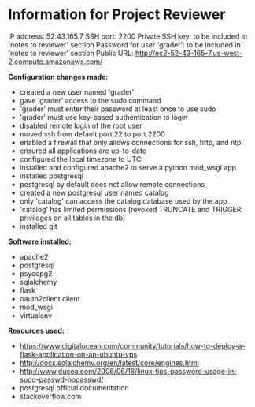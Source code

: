 Information for Project Reviewer
================================

IP address: 52.43.165.7
SSH port: 2200
Private SSH key: to be included in 'notes to reviewer' section
Password for user 'grader': to be included in 'notes to reviewer' section
Public URL: http://ec2-52-43-165-7.us-west-2.compute.amazonaws.com/

**Configuration changes made:**
  - created a new user named 'grader'
  - gave 'grader' access to the sudo command
  - 'grader' must enter their password at least once to use sudo
  - 'grader' must use key-based authentication to login
  - disabled remote login of the root user
  - moved ssh from default port 22 to port 2200
  - enabled a firewall that only allows connections for ssh, http, and ntp
  - ensured all applications are up-to-date
  - configured the local timezone to UTC
  - installed and configured apache2 to serve a python mod_wsgi app
  - installed postgresql
  - postgresql by default does not allow remote connections
  - created a new postgresql user named catalog
  - only 'catalog' can access the catalog database used by the app
  - 'catalog' has limited permissions (revoked TRUNCATE and TRIGGER privileges on all tables in the db)
  - installed git

**Software installed:**
  - apache2
  - postgresql
  - psycopg2
  - sqlalchemy
  - flask
  - oauth2client.client
  - mod_wsgi
  - virtualenv

**Resources used:**
  - https://www.digitalocean.com/community/tutorials/how-to-deploy-a-flask-application-on-an-ubuntu-vps
  - http://docs.sqlalchemy.org/en/latest/core/engines.html
  - http://www.ducea.com/2006/06/18/linux-tips-password-usage-in-sudo-passwd-nopasswd/
  - postgresql official documentation
  - stackoverflow.com
